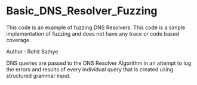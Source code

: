 # Basic_DNS_Resolver_Fuzzing
This code is an example of fuzzing DNS Resolvers. This code is a simple implementation of fuzzing and does not have any trace or code based coverage. 

Author : Rohit Sathye

DNS queries are passed to the DNS Resolver Algorithm in an attempt to log the errors and results of every individual query that is created using structured grammar input. 
